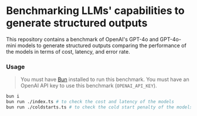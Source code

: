 # Benchmarking LLMs' capabilities to generate structured outputs

This repository contains a benchmark of OpenAI's GPT-4o and GPT-4o-mini models to generate structured outputs comparing the performance of the models in terms of cost, latency, and error rate.

### Usage

> You must have [Bun](https://bun.sh/) installed to run this benchmark.
> You must have an OpenAI API key to use this benchmark (`OPENAI_API_KEY`).

```bash
bun i
bun run ./index.ts # to check the cost and latency of the models
bun run ./coldstarts.ts # to check the cold start penalty of the models
```
